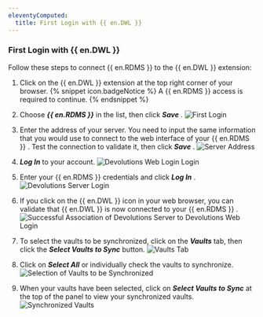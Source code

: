 ```yaml
---
eleventyComputed:
  title: First Login with {{ en.DWL }}
---
```


### First Login with {{ en.DWL }} 
Follow these steps to connect {{ en.RDMS }} to the {{ en.DWL }} extension:  

1. Click on the {{ en.DWL }} extension at the top right corner of your browser. 
{% snippet icon.badgeNotice %} 
A {{ en.RDMS }} access is required to continue. 
{% endsnippet %}
 
2. Choose ***{{ en.RDMS }}*** in the list, then click ***Save*** . 
![First Login](/img/en/server/dwl4016.png)
1. Enter the address of your server. You need to input the same information that you would use to connect to the web interface of your {{ en.RDMS }} . Test the connection to validate it, then click ***Save*** . 
![Server Address](/img/en/server/dwl4017.png)
1. ***Log In*** to your account. 
![Devolutions Web Login Login](/img/en/server/dwl4018.png)
1. Enter your {{ en.RDMS }} credentials and click ***Log In*** . 
![Devolutions Server Login](/img/en/server/dwl4019.png)
1. If you click on the {{ en.DWL }} icon in your web browser, you can validate that {{ en.DWL }} is now connected to your {{ en.RDMS }} . 
![Successful Association of Devolutions Server to Devolutions Web Login](/img/en/server/dwl4048.png)
1. To select the vaults to be synchronized, click on the ***Vaults*** tab, then click the ***Select Vaults to Sync*** button. 
![Vaults Tab](/img/en/server/dwl4020.png)
1. Click on ***Select All*** or individually check the vaults to synchronize. 
![Selection of Vaults to be Synchronized](/img/en/server/serverop2014.png)
1. When your vaults have been selected, click on ***Select Vaults to Sync*** at the top of the panel to view your synchronized vaults. 
![Synchronized Vaults](/img/en/server/dwl4055.png)

